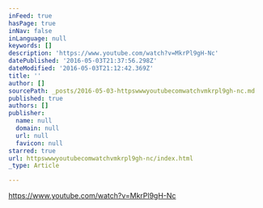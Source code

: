 ```yaml
---
inFeed: true
hasPage: true
inNav: false
inLanguage: null
keywords: []
description: 'https://www.youtube.com/watch?v=MkrPl9gH-Nc'
datePublished: '2016-05-03T21:37:56.298Z'
dateModified: '2016-05-03T21:12:42.369Z'
title: ''
author: []
sourcePath: _posts/2016-05-03-httpswwwyoutubecomwatchvmkrpl9gh-nc.md
published: true
authors: []
publisher:
  name: null
  domain: null
  url: null
  favicon: null
starred: true
url: httpswwwyoutubecomwatchvmkrpl9gh-nc/index.html
_type: Article

---
```

https://www.youtube.com/watch?v=MkrPl9gH-Nc